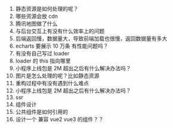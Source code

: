 1. 静态资源是如何处理的呢？
2. 哪些资源会放 cdn
3. 腾讯地图做了什么
4. 与后台交互上有没有什么效率上的问题
5. 后端返回慢，数据量大，导致前端加载也很慢，返回数据量有多大
6. echarts 要展示 10 万条 有性能问题吗？
7. 有没有自己写过 loader
8. loader 的 this 指向哪里
9. 小程序上线包是 2M 超出之后有什么解决办法吗？
10. 图片是怎么处理的呢？比如静态资源
11. 重构过程中有没有遇到什么难点
12. 小程序上线包是 2M 超出之后有什么解决办法吗？
13. ssr
14. 组件设计
15. 公共组件是如何引用的
16. 设计一个 兼容 vue2 vue3 的组件？？
